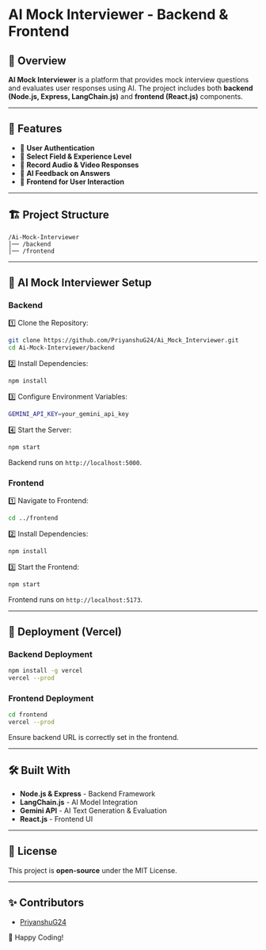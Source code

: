 # AI Mock Interviewer - Backend & Frontend

## 📌 Overview

**AI Mock Interviewer** is a platform that provides mock interview questions and evaluates user responses using AI. The project includes both **backend (Node.js, Express, LangChain.js)** and **frontend (React.js)** components.

---

## 🚀 Features

- 🔐 **User Authentication**
- 📌 **Select Field & Experience Level**
- 🎤 **Record Audio & Video Responses**
- 🧠 **AI Feedback on Answers**
- 🎨 **Frontend for User Interaction**

---

## 🏗 Project Structure

```
/Ai-Mock-Interviewer
│── /backend
│── /frontend
```

---

## 🔧 AI Mock Interviewer Setup

### Backend

1️⃣ Clone the Repository:

```sh
git clone https://github.com/PriyanshuG24/Ai_Mock_Interviewer.git
cd Ai-Mock-Interviewer/backend
```

2️⃣ Install Dependencies:

```sh
npm install
```

3️⃣ Configure Environment Variables:

```sh
GEMINI_API_KEY=your_gemini_api_key
```

4️⃣ Start the Server:

```sh
npm start
```

Backend runs on `http://localhost:5000`.

### Frontend

1️⃣ Navigate to Frontend:

```sh
cd ../frontend
```

2️⃣ Install Dependencies:

```sh
npm install
```

3️⃣ Start the Frontend:

```sh
npm start
```

Frontend runs on `http://localhost:5173`.

---

## 🚀 Deployment (Vercel)

### Backend Deployment

```sh
npm install -g vercel
vercel --prod
```

### Frontend Deployment

```sh
cd frontend
vercel --prod
```

Ensure backend URL is correctly set in the frontend.

---

## 🛠 Built With

- **Node.js & Express** - Backend Framework
- **LangChain.js** - AI Model Integration
- **Gemini API** - AI Text Generation & Evaluation
- **React.js** - Frontend UI

---

## 📜 License

This project is **open-source** under the MIT License.

---

## ✨ Contributors

- [PriyanshuG24](https://github.com/PriyanshuG24)

🚀 Happy Coding!


